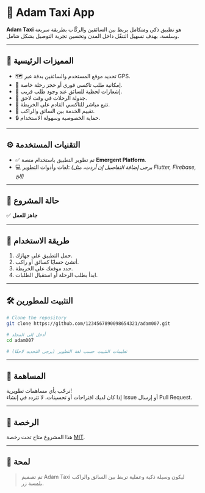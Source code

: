 # 🚖 Adam Taxi App

**Adam Taxi** هو تطبيق ذكي ومتكامل يربط بين السائقين والركّاب بطريقة سريعة وسلسة، بهدف تسهيل التنقّل داخل المدن وتحسين تجربة التوصيل بشكل شامل.

---

## 🎯 المميزات الرئيسية

- 🗺️ تحديد موقع المستخدم والسائقين بدقة عبر GPS.
- 🚕 إمكانية طلب تاكسي فوري أو حجز رحلة خاصة.
- 📍 إشعارات لحظية للسائق عند وجود طلب قريب.
- 📅 جدولة الرحلات في وقت لاحق.
- 👤 تتبع مباشر للتاكسي القادم على الخريطة.
- 🌟 تقييم الخدمة بين السائق والراكب.
- 🔒 حماية الخصوصية وسهولة الاستخدام.

---

## ⚙️ التقنيات المستخدمة

- ✅ تم تطوير التطبيق باستخدام منصة **Emergent Platform**.
- 💻 لغات وأدوات التطوير: *(يرجى إضافة التفاصيل إن أردت، مثل Flutter, Firebase, إلخ)*

---

## 🚀 حالة المشروع

✅ **جاهز للعمل**

---

## 📲 طريقة الاستخدام

1. حمل التطبيق على جهازك.
2. أنشئ حسابًا كسائق أو راكب.
3. حدد موقعك على الخريطة.
4. ابدأ بطلب الرحلة أو استقبال الطلبات.

---

## 🛠️ التثبيت للمطورين

```bash
# Clone the repository
git clone https://github.com/1234567890098654321/adam007.git

# أدخل إلى المجلد
cd adam007

# تعليمات التثبيت حسب لغة التطوير (يرجى التحديد لاحقًا)
```

---

## 🤝 المساهمة

نرحّب بأي مساهمات تطويرية!  
إذا كان لديك اقتراحات أو تحسينات، لا تتردد في إنشاء Issue أو إرسال Pull Request.

---

## 📃 الرخصة

هذا المشروع متاح تحت رخصة [MIT](LICENSE).

---

## 📌 لمحة

> تم تصميم Adam Taxi ليكون وسيلة ذكية وعملية تربط بين السائق والراكب بلمسة زر.